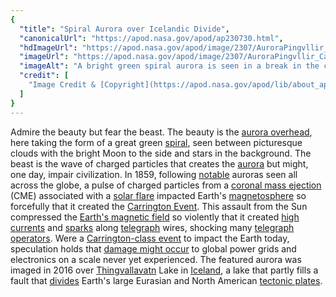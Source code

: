 ```yaml
---
{
  "title": "Spiral Aurora over Icelandic Divide",
  "canonicalUrl": "https://apod.nasa.gov/apod/ap230730.html",
  "hdImageUrl": "https://apod.nasa.gov/apod/image/2307/AuroraPingvllir_Casado_1336.jpg",
  "imageUrl": "https://apod.nasa.gov/apod/image/2307/AuroraPingvllir_Casado_960.jpg",
  "imageAlt": "A bright green spiral aurora is seen in a break in the clouds before a purple background. The foreground contains green grassland and a circular lake. Please see the explanation for more detailed information.",
  "credit": [
    "Image Credit & [Copyright](https://apod.nasa.gov/apod/lib/about_apod.html#srapply): [Juan Carlos Casado](https://www.twanight.org/casado) ([Starry Earth](https://www.flickr.com/photos/starryearth/albums/), [TWAN](https://www.twanight.org/))"
  ]
}
---
```


Admire the beauty but fear the beast. The beauty is the [aurora overhead](https://apod.nasa.gov/apod/ap120430.html), here taking the form of a great green [spiral](https://originalbeauty.wordpress.com/2009/06/27/spirals-in-nature/), seen between picturesque clouds with the bright Moon to the side and stars in the background. The beast is the wave of charged particles that creates the [aurora](https://apod.nasa.gov/apod/ap960527.html) but might, one day, impair civilization. In 1859, following [notable](https://thumbs.dreamstime.com/b/cat-dog-looking-up-isolated-white-background-40403239.jpg) auroras seen all across the globe, a pulse of charged particles from a [coronal mass ejection](https://solarscience.msfc.nasa.gov/CMEs.shtml) (CME) associated with a [solar flare](https://apod.nasa.gov/apod/ap031029.html) impacted Earth's [magnetosphere](https://science.nasa.gov/heliophysics/focus-areas/magnetosphere-ionosphere) so forcefully that it created the [Carrington Event](https://en.wikipedia.org/wiki/Carrington_Event). This assault from the Sun compressed the [Earth's magnetic field](https://www.nasa.gov/mission_pages/sunearth/news/gallery/Earths-magneticfieldlines-dipole.html) so violently that it created [high currents](https://en.wikipedia.org/wiki/Faraday%27s_law_of_induction) and [sparks](https://youtu.be/U8skz484Ctk) along [telegraph](https://en.wikipedia.org/wiki/Electrical_telegraph) wires, shocking many [telegraph operators](https://en.wikipedia.org/wiki/Telegraphist#/media/File:COLLECTIE_TROPENMUSEUM_Telegrafist_die_telegrammen_ontvangt_op_Sabang_TMnr_10022280.jpg). Were a [Carrington-class event](https://science.nasa.gov/science-news/science-at-nasa/2014/02may_superstorm/) to impact the Earth today, speculation holds that [damage might occur](https://www.smithsonianmag.com/science-nature/what-damage-could-be-caused-by-a-massive-solar-storm-25627394/) to global power grids and electronics on a scale never yet experienced. The featured aurora was imaged in 2016 over [Thingvallavatn](https://en.wikipedia.org/wiki/%C3%9Eingvallavatn) Lake in [Iceland](https://en.wikipedia.org/wiki/Iceland), a lake that partly fills a fault that [divides](https://youtu.be/Bhu2umi0QII) Earth's large Eurasian and North American [tectonic plates](https://www.worldatlas.com/aatlas/infopage/tectonic.gif).
